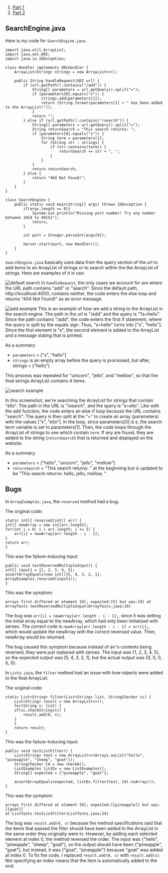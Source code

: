 1. [Part 1](#searchengine.java)
2. [Part 2](#bugs)

## SearchEngine.java
Here is my code for ```SearchEngine.java```.

    import java.util.ArrayList;
    import java.net.URI;
    import java.io.IOException;

    class Handler implements URLHandler {
        ArrayList<String> strings = new ArrayList<>();

        public String handleRequest(URI url) {
            if (url.getPath().contains("/add")) {
                String[] parameters = url.getQuery().split("=");
                if (parameters[0].equals("s")) {
                    strings.add(parameters[1]);
                    return (String.format(parameters[1] + " has been added to the ArrayList!"));
                }
                return "";
            } else if (url.getPath().contains("/search")) {
                String[] parameters = url.getQuery().split("=");
                String returnSearch = "This search returns: ";
                if (parameters[0].equals("s")) {
                    String term = parameters[1];
                    for (String str : strings) {
                        if (str.contains(term)) {
                            returnSearch += str + ", ";
                        }
                    }
                }
                return returnSearch;
            } else {
                return "404 Not Found!";
            }
        }
    }

    class SearchEngine {
        public static void main(String[] args) throws IOException {
            if(args.length == 0){
                System.out.println("Missing port number! Try any number between 1024 to 49151");
                return;
            }

            int port = Integer.parseInt(args[0]);

            Server.start(port, new Handler());
        }
    }

```SearchEngine.java``` basically uses data from the query section of the url to add items to an ArrayList of strings or to search within the the ArrayList of strings. Here are examples of it in use:

![default search](lab-report-2/2-search-default-404.png)
In ```handleRequest```, the only cases we account for are where the URL path contains "add" or "search". Since the default path, http://localhost:4000, contains neither, the code enters the else loop and returns "404 Not Found!" as an error message. 

![add example](lab-report-2/2-search-add-hello.png) 
This is an example of how we add a string to the ArrayList in the search engine. The path in the url is "/add" and the query is "?s=hello". Since the path contains "/add", the code enters the first if statement, where the query is split by the equals sign. Thus, "s=hello" turns into ["s", "hello"]. Since the first element is "s", the second element is added to the ArrayList and a message stating that is printed. 

As a summary:
- ```parameters``` = ["s", "hello"]
- ```strings``` is an empty array before the query is processed, but after, strings = {"hello"}

This process was repeated for "unicorn", "jello", and "mellow", so that the final strings ArrayList contains 4 items.

![search example](lab-report-2/2-search-ello.png)

In this screenshot, we're searching the ArrayList for strings that contain "ello". The path in the URL is "/search", and the query is "s=ello". Like with the add function, the code enters an else-if loop because the URL contains "search". The query is then split at the "=" to create an array (parameters) with the values ["s", "ello"]. In the loop, since parameters[0] is s, the search term variable is set to parameters[1]. Then, the code loops through the ArrayList of strings to see which contain ```term```. If any are found, they are added to the string (```returnSearch```) that is returned and displayed on the website. 

As a summary:
- ```parameters``` = ["hello", "unicorn", "jello", "mellow"]
- ```returnSearch``` = "This search returns: " at the beginning but is updated to be "This search returns: hello, jello, mellow, "

## Bugs
In ```ArrayExamples.java```, the ```reversed``` method had a bug. 

The original code: 

    static int[] reversed(int[] arr) {
    int[] newArray = new int[arr.length];
    for(int i = 0; i < arr.length; i += 1) {
        arr[i] = newArray[arr.length - i - 1];
    }
    return arr;
    }
  
This was the failure-inducing input: 

    public void testReversedMultipleInput() {
    int[] input1 = {1, 2, 3, 4, 5};
    assertArrayEquals(new int[]{5, 4, 3, 2, 1}, ArrayExamples.reversed(input1));
    }

This was the symptom: 

    arrays first differed at element [0]; expected:[5] but was:[0] at ArrayTests testReversedMultipleInput(ArrayTests.java:29)

The bug was ```arr[i] = newArray[arr.length - i - 1];```, since it was setting the initial array equal to the newArray, which had only been initialized with zeroes. The correct code is ```newArray[arr.length - i - 1] = arr[i];```, which would update the newArray with the correct reversed value. Then, newArray would be returned. 

The bug caused this symptom because instead of arr's contents being reversed, they were just replaced with zeroes. The input was {1, 2, 3, 4, 5}, so the expected output was [5, 4, 3, 2, 1], but the actual output was {0, 0, 0, 0, 0}.

In ```Lists.java```, the ```filter``` method had an issue with how objects were added to the final ArrayList. 

The original code: 

    static List<String> filter(List<String> list, StringChecker sc) {
        List<String> result = new ArrayList<>();
        for(String s: list) {
        if(sc.checkString(s)) {
            result.add(0, s);
        }
        }
        return result;
    }

This was the failure-inducing input: 

    public void testListFilter() {
        List<String> test = new ArrayList<>(Arrays.asList("hello", "pineapple", "sheep", "goat"));
        StringChecker CA = new checkA();
        ListExamples listEx = new ListExamples();
        String[] expected = {"pineapple", "goat"};

        assertArrayEquals(expected, listEx.filter(test, CA).toArray());
    }

This was the symptom: 

    arrays first differed at element [0]; expected:[[pineapple]] but was:[[goat]]
    at ListTests.testListFilter(ListTests.java:24)

The bug was ```result.add(0, s)``` because the method specifications said that the items that passed the filter should have been added to the ArrayList in the same order they originally were in. However, by adding each selected element at index 0, the method reversed the order. The input was {"hello", "pineapple", "sheep", "goat"}, so the output should have been {"pineapple", "goat"}, but instead, it was {"goat", "pineapple"} because "goat" was added at index 0. To fix the code, I replaced ```result.add(0, s)``` with ```result.add(s)```. Not specifying an index means that the item is automatically added to the end. 


